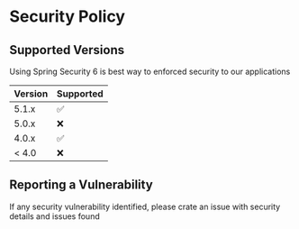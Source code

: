 # Security Policy

## Supported Versions

Using Spring Security 6 is best way to enforced security to our applications

| Version | Supported          |
| ------- | ------------------ |
| 5.1.x   | :white_check_mark: |
| 5.0.x   | :x:                |
| 4.0.x   | :white_check_mark: |
| < 4.0   | :x:                |

## Reporting a Vulnerability

If any security vulnerability identified, please crate an issue with security details and issues found
